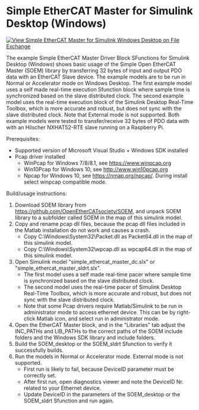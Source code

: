 # Simple EtherCAT Master for Simulink Desktop (Windows)

[![View Simple EtherCAT Master for Simulink Windows Desktop on File Exchange](https://www.mathworks.com/matlabcentral/images/matlab-file-exchange.svg)](https://www.mathworks.com/matlabcentral/fileexchange/77233-simple-ethercat-master-for-simulink-windows-desktop)

The example Simple EtherCAT Master Driver Block SFunctions for Simulink Desktop (Windows) shows basic usage of the Simple Open EtherCAT Master (SOEM) library by transferring 32 bytes of input and output PDO data with an EtherCAT Slave device. The example models are to be run in Normal or Accelerator mode on Windows Desktop. The first example model uses a self made real-time execution Sfunction block where sample time is synchronized based on the slave distributed clock. The second example model uses the real-time execution block of the Simulink Desktop Real-Time Toolbox, which is more accurate and robust, but does not sync with the slave distributed clock. Note that External mode is not supported. Both example models were tested to transfer/receive 32 bytes of PDO data with with an Hilscher NXHAT52-RTE slave running on a Raspberry Pi.

Prerequisites:
- Supported version of Microsoft Visual Studio + Windows SDK installed
- Pcap driver installed
    - WinPcap for Windows 7/8/8.1, see https://www.winpcap.org
    - Win10Pcap for Windows 10, see http://www.win10pcap.org
    - Npcap for Windows 10, see https://nmap.org/npcap/. During install select winpcap compatible mode.
    
Build/usage instructions:
1. Download SOEM library from https://github.com/OpenEtherCATsociety/SOEM, and unpack SOEM library to a subfolder called SOEM in the map of this simulink model.
2. Copy and rename pcap dll files, because the pcap dll files included in the Matlab installation do not work and causes a crash. 
    - Copy C:\Windows\System32\Packet.dll as Packet64.dll in the map of this simulink model.
    - Copy C:\Windows\System32\wpcap.dll as wpcap64.dll in the map of this simulink model.
3. Open Simulink model "simple_ethercat_master_dc.slx" or "simple_ethercat_master_sldrt.slx". 
    - The first model uses a self made real-time pacer where sample time is synchronized based on the slave distributed clock. 
    - The second model uses the real-time pacer of Simulink Desktop Real-Time Toolbox, which is more accurate and robust, but does not sync with the slave distributed clock.
    - Note that some Pcap drivers require Matlab/Simulink to be run in administrator mode to access ethernet device. This can be by right-click Matlab icon, and select run in administrator mode.
4. Open the EtherCAT Master block, and in the "Libraries" tab adjust the INC_PATHs and LIB_PATHs to the correct paths of the SOEM include folders and the Windows SDK library and include folders.
5. Build the SOEM_desktop or the SOEM_sldrt Sfunction to verify it successfully builds.
6. Run the models in Normal or Accelerator mode. External mode is not supported.
    - First run is likely to fail, because DeviceID parameter must be correctly set.
    - After first run, open diagnostics viewer and note the DeviceID Nr. related to your Ethernet device.
    - Update DeviceID in the parameters of the SOEM_desktop or the SOEM_sldrt Sfunction and run again.
